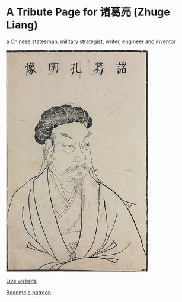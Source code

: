 # A Tribute Page for 诸葛亮 (Zhuge Liang)

a Chinese statesman, military strategist, writer, engineer and inventor

<p align="center"> 

<img src="img/zhugeliang.jpg" alt="zhuge liang"><br>

<a href = "http://zhugeliang.yingjiehu.com/">Live website</a><br>

<a href = "https://www.patreon.com/yingjiehu">Become a patreon</a><br>

</p>

